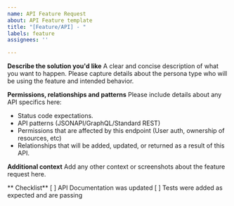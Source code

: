 ```yaml
---
name: API Feature Request
about: API Feature template
title: "[Feature/API] - "
labels: feature
assignees: ''

---
```


**Describe the solution you'd like**
A clear and concise description of what you want to happen. Please capture details about the persona type who will be using the feature and intended behavior.

**Permissions, relationships and patterns**
Please include details about any API specifics here:
* Status code expectations.
* API patterns (JSONAPI/GraphQL/Standard REST)
* Permissions that are affected by this endpoint (User auth, ownership of resources, etc)
* Relationships that will be added, updated, or returned as a result of this API.

**Additional context**
Add any other context or screenshots about the feature request here.

** Checklist**
[ ] API Documentation was updated
[ ] Tests were added as expected and are passing
